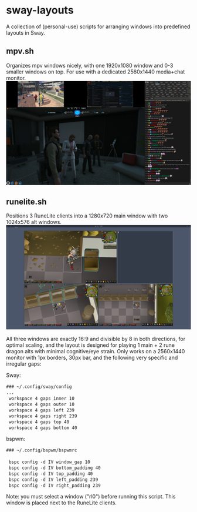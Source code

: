 # sway-layouts
A collection of (personal-use) scripts for arranging windows into predefined layouts in Sway.

## mpv.sh
Organizes mpv windows nicely, with one 1920x1080 window and 0-3 smaller windows on top. For use with a dedicated 2560x1440 media+chat monitor. 
![mpv-demo](https://github.com/KogasaPls/sway-layouts/blob/main/screenshots/mpv-demo.png)

## runelite.sh
Positions 3 RuneLite clients into a 1280x720 main window with two 1024x576 alt windows.
![runelite-demo](https://github.com/KogasaPls/sway-layouts/blob/main/screenshots/runelite-demo.png)

All three windows are exactly 16:9 and divisible by 8 in both directions, for optimal scaling, and the layout is
designed for playing 1 main + 2 rune dragon alts with minimal cognitive/eye strain.
Only works on a 2560x1440 monitor with 1px borders, 30px bar, and the following very specific and irregular gaps:

Sway:
```
### ~/.config/sway/config
...
 workspace 4 gaps inner 10
 workspace 4 gaps outer 10
 workspace 4 gaps left 239
 workspace 4 gaps right 239
 workspace 4 gaps top 40
 workspace 4 gaps bottom 40
```

bspwm:
```
### ~/.config/bspwm/bspwmrc

 bspc config -d IV window_gap 10
 bspc config -d IV bottom_padding 40
 bspc config -d IV top_padding 40
 bspc config -d IV left_padding 239
 bspc config -d IV right_padding 239
```
Note: you must select a window ("rl0") before running this script. This window is placed next to the RuneLite clients.

